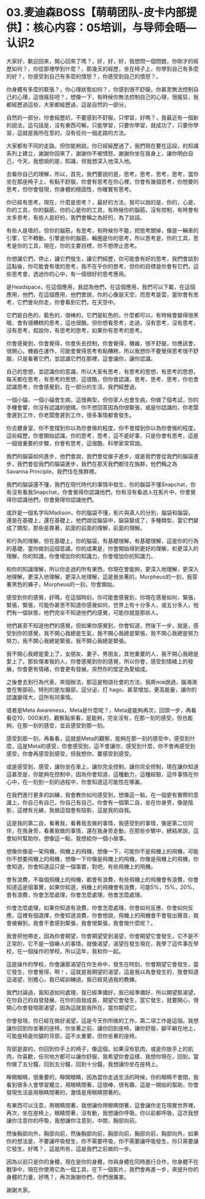 # 03.麦迪森BOSS【萌萌团队-皮卡内部提供】：核心内容：05培训，与导师会晤—认识2

大家好，歡迎回來，開心回來了嗎？，好，好，好，我想問一個問題，你剛才的經歷如何？，你從那裡學到什麼？，那幾天的經歷，坐在椅子上，你學到自己有多麼的好？，你感受到自己有多麼的憤怒？，你感受到自己的憤怒？。

你身體有多麼的緊張？，你心理狀態如何？，你感到很不舒服，你甚至無法控制自己的心理，這很瘋狂吧？，想像一下，有時候你無法控制自己的心理，很瘋狂，我都經歷過這些，大家都經歷過，這是自然的一部分。

自然的一部分，你會經歷的，不要感到不舒服，只學習，好嗎？，我最近有一個新的說法，這句話是，沒有東西可輸，只能學習，只要你學習，就成功了，只要你學習，這就是我所在意的，沒有任何一個走路的方法。

大家都有不同的走路，但你能夠說，你已經經歷過了，我們現在要在這段，的知識系列上建立，謝謝你回來了，謝謝你不被憤怒，謝謝你坐在我身上，讓你明白自己，今天，我想說的是，知識，但我想深入地深入地。

去看你自己的理解，所以，首先，我們要說的是，思考，思考，思考，思考，當你坐在那座椅子上，有點不舒服，你會有思考在你心裡，你會有幾個思考，你想要的思考，但你會發現，你身體的穩固性，你確實有思考。

你已經有思考，現在，什麼是思考？，最好的方法，我可以說的是，你的，心是，你的工具，你的腦筋，你的心是你的工具，有時候你的腦筋，沒有控制，有時會有太多思考，有些人是好的，我們會稱之為好的，為了談話。

有些人是壞的，但你的腦筋，有思考，有時候你不能，把思考關掉，像是一輛車的引擎，它不轉動，引擎是你的腦筋，輪圈是你的思考，所以思考是，你的工具，思考是你的工具，現在，你的主要目標，你不想停止思考。

你想讓它們，停止，讓它們發生，讓它們經歷，你可能會有好的思考，我們會談到這點後，你可能會有壞的思考，我不在乎你的思考，但你的目標是你會有它們，這些思考會，透過你的心中，有一個很好的思考應用。

是Headspace，在這個應用，我認為他們，在這個應用，我們可以下載，在這個應用，他們，在這個應用，他們會說，你的心像是天空，而思考是雲，當你會有思考，它們會向你走，你會看到它們，在天空中。

它們是白色的，藍色的，很棒的，它們是紅色的，什麼都可以，有時候會變得很黑暗，會有很糟糕的思考，這也很酷，但你想看思考，走過，沒有思考，沒有思考，沒有思考，假設你，有思考的思考，如果你有思考的思考。

你會感覺到，你會覺得，你會失去控制，你會覺得，機器，很不舒服，你應該會，很開心，機器在運作，可能會覺得思考有點糟糕，所以我想你不要覺得思考很不舒服，只是看著它們，並認識它們在那裡，這會讓你，讓你認識。

自己的思想，並認識你的意識，所以大家有思考，有思考的思想，有思考的思想，每天都在思考，有思考的思想，這很酷，但你會認識，思考、思考、思考，你也會認識思考，你會感覺到，在一部分的生活，我們經歷過。

一個小貓，一個小貓會生病，這很典型，但你家人也會生病，你做了個考試，你的手機會響，你沒有認識的號碼，你不想回答因為你很緊張，或是你認識的，你老闆會遲到工作，你老闆會遲到工作，很多事情都會發生。

你去健身室，你不會撐到你以為你會做的程度，你不會撐到你以為你會做的程度，這些經歷，你會開始認識，你的思考，思考，這不是好事，只是你會有思考，這是一個很重要的步驟，你會有思考，這很酷，科學家常常說。

我們的腦袋如何進步，他們會說，我們會從猴子進步，或是我們會從我們的腦袋進步，我們會從我們的腦袋進步，我們在那天我們都住在族群，他們稱之為Savanna Principle，我們住在族群裡。

我們的腦袋還不懂，我們在現代時代的事情中發生，你的腦袋不懂Snapchat，你有沒有看我Snapchat，你會覺得你認識他們，你有沒有看過人在影片中，你會覺得你認識他們，你會覺得你認識他們。

或許是一個名字叫Madison，你的腦袋不懂，影片與真人的分別，腦袋和腦袋，還是在基礎上，還在基礎上，他們說從腦袋中，腦袋變成了，多種類型，當它們變成了類型，那些是靠著，前面的前面的理解，前面的理解。

和行為的理解，但在基礎上，你的腦袋，有基礎理解，有基礎理解，這是你的行為的基礎，當你做到這個意識，你的成果是，你會開始得到更好的理解，和更深入的理解，你的知識，你會增加你的知識力，你會增加你的知識力。

和你的知識理解，所以你走過的所有東西，你現在會能夠，更深入地理解，更深入地理解，更深入地理解，更深入地理解，這是我坐著的，Morpheus的一刻，我穿著黑色的褲子，Morpheus的一刻，你會開始。

感受到你的感覺，好嗎，在這個時刻，你可能會感覺到，你現在感覺如何，緊張，緊張，緊張，可能你甚至不知道你感覺如何，世界上有十分多人，或五分多人，他們有一個狀態，他們完全不知道他們的感覺，可能你就是那些人。

他們甚至不知道他們的感覺，但如果你感覺到，你會知道，然後下一步，就是，感受到你的感覺，我不開心我總是生氣，我不開心我總是緊張，我不開心我總是努力努力，我不開心我總是緊張，我不開心我總是緊張。

我不開心我總是愛上了，女朋友、妻子、男朋友，其他重要的人，我不開心我總是愛上了，那些傷害我的人，你會感覺到你的感覺，所以你會，感受到情緒上的發展，你會更有情緒，你會更有發展，突然你的堅定為愛組成。

之後會去到行為代表，來個辦法，那這是物語社會的方法，我將лов說過，腦海液會在臀部前，特別的是左腺部，這分泌，打 hago，甚至增加，更高能量，讓你的認識變得大，這所有同事情。

或者是Meta Awareness，Meta是什麼呢？，Meta是能夠再次，回頭一步，再看看從10，000米的，觀察點來看，是能夠，完全沒有，在那一刻的感受，但也能夠，在那一刻的感受，並且感受到那一刻。

感受到那一刻，再看看，這就是Meta的觀察，能夠在那一刻的感受中，感受到什麼，這是Meta的感受，你會感受到，這不會讓你，感受到什麼，你不會再感受到感受，你會再感受到感受，但我想你，要感受到感受。

或是感受到，感受，讓你坐在車上，讓你完全控制，讓你完全控制，現在讓你知道這甚至是，你能夠在控制中，因為你會知道，這種動力，這種經驗，這件事情在你心中，在一刻到一刻的過程中，你會知道這可能性在哪裏。

在我們進行更多的訓練，我會教你如何感受到，想像這一點，在一個更有實際的意識上，你自己有自己，你自己有自己，你會有一個第二自，坐在你身旁，像是陰影，這裡有光線，我做這個會有陰影，這是我的自我。

這是我的第二自，看著我，看著我去做的事情，我感受到的事情，像是第二位同伴，在我身旁，看著我做的事情，還在我身旁走動，在那些步驟中，總結來說，這會如何幫助你，想像這一點，我想給你一個小故事。

想像你像是一架飛機，飛機上的飛機，想像一下，可能你不是飛機上的飛機，可能你不想要飛機上的飛機，想像一下你像是飛機上的飛機，你像是飛機上的飛機，你會知道，你會知道這只是一個事實，對吧，有些飛機上的飛機。

會有浪費，不每個飛機上的飛機，都會有浪費，有些飛機上的飛機會有浪費，你會知道這是個事實，如果你知道，飛機上的飛機會有浪費，可能5%，15%，20%，會有浪費，你會怎麼處理，你會怎麼處理，他會怎麼處理。

你會怎麼處理，如果你知道有浪費，你會怎麼處理，你會如何反應，你會如何反應，這裡有個選擇，你會知道浪費，你會想說，飛機上的飛機會不會發出聲音，我會被嚇到，我會不會感到緊張，我會很緊張，我會做什麼呢？。

我會把他帶走，因為你會期望，你會期望受到渴望，你會期望它會發生，它不是不正常的，它不是一個嚇人的事情，就像渴望，渴望在發生現在，我學了這件事在學校，在一個操作的學校，所以這年，我和你一起。

這是操作的學校，你會讓那渴望在你生命中，發生在時刻，你會期望它會發生，當它發生，你會覺得，啊！，這就是我期望的渴望，這是我以為會發生的，我會知道這渴望，別擔心，我已經訓練過，我已經見過我的教練。

我們討論過，我知道如何處理，我已經準備好，我已經準備好，所以期望那渴望，在你自己的自發發展，在你的自我成長，期望它會發生，當它發生，就要開心，很開心你會發現那渴望，因為這就是我所在，當你期望它。

你會發現，你已經在做好渴望，這是今天你所做的工作，第二項工作是這個，我想讓你回到你坐著的座椅，你坐著之前，讓你回到座椅，讓你舒服，腳平躺在地上，可能座椅是你腿的背部，這不太重要，但你坐著的座椅。

背部是直的，你回到你手上的椅子，像這個，如果沒有肌肉，或是你放手上的肌肉，你喜歡，任何地方都可以讓你舒服，我希望你會這樣，我想你現在，回到，當你做了五分鐘，回到五分鐘，回到十分鐘，我想讓你坐在座椅上。

睜開眼睛，很重要的，睜開眼睛，因為當你走過生活的時候，你的眼睛不會閉，我看到很多人會學習獨立，用眼睛閉著，這很棒，很有趣，這是一開始的幫助，你會發現生活是用眼睛閉著的，激情是用眼睛閉著的。

有東西可以注意，用眼睛閉著，我想讓你用眼睛閉著，這會讓你走在現實世界裡，再次，坐在座椅上，眼睛閉著，沒有動，我想讓你呼吸，你以前都呼吸，這次我想讓你注意你的呼吸，我想讓你注意到，中間，胸部向前。

然後胸部向外，胸部向前，然後胸部向前，胸部向前，胸部向前，胸部向外，如果你的想法是，不要讓呼吸發生，你不需要呼吸，你不需要讓呼吸發生，你只需要讓它發生，好嗎？，這是所有，這是我們之前做的一步。

因為以前只是你的身體，現在是你的身體，你與身體在同時進行合作，你身體不在戰爭中，現在你使用它為一個工具，在下一個影片，我們會再進一步，來提升你的身體的力量，好嗎？，再次謝謝你們，你們很厲害。

謝謝大家。